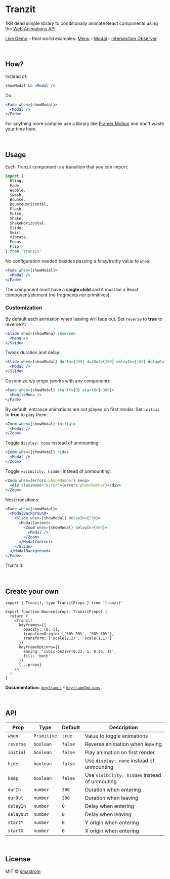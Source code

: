 # Tranzit

1KB dead simple library to conditionally animate React components using the [Web Animations API](https://developer.mozilla.org/en-US/docs/Web/API/Web_Animations_API).

[Live Demo](https://trazit.netlify.app) - Real world examples: [Menu]() - [Modal]() - [Intersection Observer]()

<br />

## How?

Instead of:

```jsx
showModal && <Modal />
```

Do:

```jsx
<Fade when={showModal}>
  <Modal />
</Fade>
```

For anything more complex use a library like [Framer Motion](https://www.framer.com/motion/) and don't waste your time here.

<br />

## Usage

Each Tranzit component is a transition that you can import:

```js
import {
  Bling,
  Fade,
  Wobble,
  Swash,
  Bounce,
  BounceHorizontal,
  Flash,
  Pulse,
  Shake,
  ShakeHorizontal,
  Slide,
  Swirl,
  Vibrate,
  Focus,
  Flip
} from 'tranzit'
```

No configuration needed besides passing a falsy/truthy value to `when`:

```jsx
<Fade when={showModal}>
  <Modal />
</Fade>
```

The component must have a **single child** and it must be a React component/element (no fragments nor primitives).

### Customization

By default each animation when leaving will fade out. Set `reverse` to **true** to reverse it:

```jsx
<Slide when={showMenu} reverse>
  <Menu />
</Slide>
```

Tweak duration and delay:

```jsx
<Slide when={showModal} durIn={300} durOut={200} delayIn={100} delayOut={0}>
  <Modal />
</Slide>
```

Customize x/y origin (works with any component):

```jsx
<Fade when={showModal} startY={0} startX={-300}>
  <MobileMenu />
</Fade>
```

By default, entrance animations are not played on first render. Set `initial` to **true** to play them:

```jsx
<Zoom when={showModal} initial>
  <Modal />
</Zoom>
```

Toggle `display: none` instead of unmounting:

```jsx
<Zoom when={showModal} hide>
  <Modal />
</Zoom>
```

Toggle `visibility: hidden` instead of unmounting:

```jsx
<Zoom when={errors.phoneNumber} keep>
  <div className="error">{errors.phoneNumber}</div>
</Zoom>
```

Nest transitions:

```jsx
<Fade when={showModal}>
  <ModalBackground>
    <Slide when={showModal} delayIn={200}>
      <ModalContent>
        <Zoom when={showModal} delayIn={400}>
          <Modal />
        </Zoom>
      </ModalContent>
    </Slide>
  </ModalBackground>
</Fade>
```

That's it.

<br />

## Create your own

```tsx
import { Tranzit, type TranzitProps } from 'tranzit'

export function Bounce(props: TranzitProps) {
  return (
    <Tranzit
      keyframes={{
        opacity: [0, 1],
        transformOrigin: ['50% 50%', '50% 50%'],
        transform: ['scale(2,2)', 'scale(1,1)']
      }}
      keyframeOptions={{
        easing: 'cubic-bezier(0.22, 1, 0.36, 1)',
        fill: 'both'
      }}
      {...props}
    />
  )
}
```

**Documentation:** [`keyframes`](https://developer.mozilla.org/en-US/docs/Web/API/Web_Animations_API/Keyframe_Formats) - [`keyframeOptions`](https://developer.mozilla.org/en-US/docs/Web/API/KeyframeEffect/KeyframeEffect#parameters)

<br />

## API

| Prop       | Type        | Default | Description                                   |
| ---------- | ----------- | ------- | --------------------------------------------- |
| `when`     | `Primitive` | `true`  | Value to toggle animations                    |
| `reverse`  | `boolean`   | `false` | Reverse animation when leaving                |
| `initial`  | `boolean`   | `false` | Play animation on first render                |
| `hide`     | `boolean`   | `false` | Use `display: none` instead of unmounting     |
| `keep`     | `boolean`   | `false` | Use `visibility: hidden` instead of unmouting |
| `durIn`    | `number`    | `300`   | Duration when entering                        |
| `durOut`   | `number`    | `300`   | Duration when leaving                         |
| `delayIn`  | `number`    | `0`     | Delay when entering                           |
| `delayOut` | `number`    | `0`     | Delay when leaving                            |
| `startY`   | `number`    | `0`     | Y origin when entering                        |
| `startX`   | `number`    | `0`     | X origin when entering                        |

<br />

## License

MIT © [smastrom](https://github.com/smastrom)
